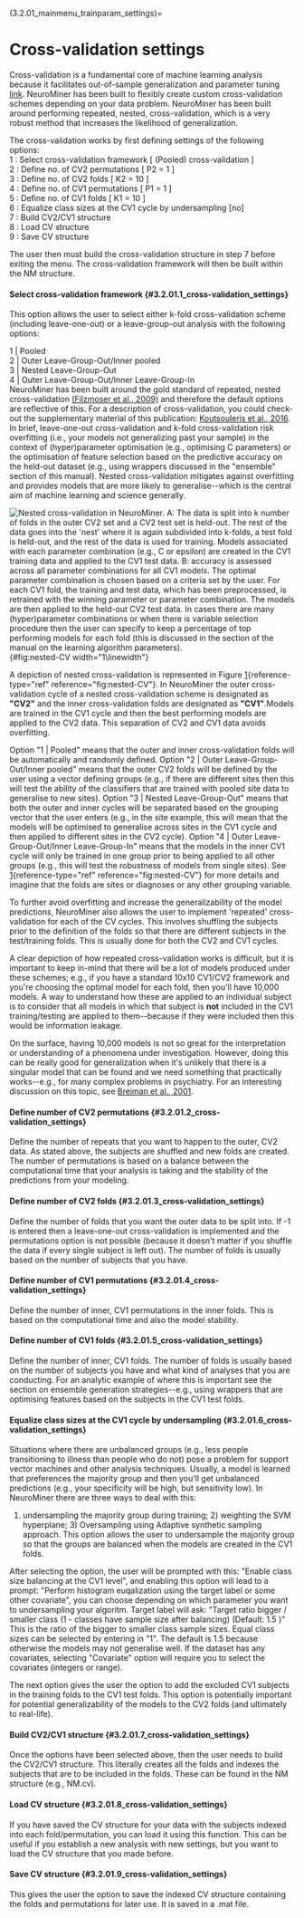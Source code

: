 (3.2.01_mainmenu_trainparam_settings)=
# Cross-validation settings

Cross-validation is a fundamental core of machine learning analysis
because it facilitates out-of-sample generalization and parameter tuning
[link](https://en.wikipedia.org/wiki/Cross-validation_(statistics)).
NeuroMiner has been built to flexibly create custom cross-validation
schemes depending on your data problem. NeuroMiner has been built around
performing repeated, nested, cross-validation, which is a very robust
method that increases the likelihood of generalization.

The cross-validation works by first defining settings of the following
options:\
1 : Select cross-validation framework \[ (Pooled) cross-validation \]\
2 : Define no. of CV2 permutations \[ P2 = 1 \]\
3 : Define no. of CV2 folds \[ K2 = 10 \]\
4 : Define no. of CV1 permutations \[ P1 = 1 \]\
5 : Define no. of CV1 folds \[ K1 = 10 \]\
6 : Equalize class sizes at the CV1 cycle by undersampling \[no\]\
7 : Build CV2/CV1 structure\
8 : Load CV structure\
9 : Save CV structure

The user then must build the cross-validation structure in step 7 before
exiting the menu. The cross-validation framework will then be built
within the NM structure.

#### Select cross-validation framework {#3.2.01.1_cross-validation_settings}

This option allows the user to select either k-fold cross-validation
scheme (including leave-one-out) or a leave-group-out analysis with the
following options:

1 \| Pooled\
2 \| Outer Leave-Group-Out/Inner pooled\
3 \| Nested Leave-Group-Out\
4 \| Outer Leave-Group-Out/Inner Leave-Group-In\
NeuroMiner has been built around the gold standard of repeated, nested
cross-validation [(Filzmoser et al.,
2009)](https://en.wikipedia.org/wiki/Cross-validation_(statistics)) and
therefore the default options are reflective of this. For a description
of cross-validation, you could check-out the supplementary material of
this publication: [Koutsouleris et al.,
2016](http://thelancet.com/journals/lanpsy/article/PIIS2215-0366(16)30171-7/fulltext).
In brief, leave-one-out cross-validation and k-fold cross-validation
risk overfitting (i.e., your models not generalizing past your sample)
in the context of (hyper)parameter optimisation (e.g., optimising C
parameters) or the optimisation of feature selection based on the
predictive accuracy on the held-out dataset (e.g., using wrappers
discussed in the \"ensemble\" section of this manual). Nested
cross-validation mitigates against overfitting and provides models that
are more likely to generalise--which is the central aim of machine
learning and science generally.

![Nested cross-validation in NeuroMiner. **A:** The data is split into k
number of folds in the outer CV2 set and a CV2 test set is held-out. The
rest of the data goes into the 'nest' where it is again subdivided into
k-folds, a test fold is held-out, and the rest of the data is used for
training. Models associated with each parameter combination (e.g., C or
epsilon) are created in the CV1 training data and applied to the CV1
test data. **B:** accuracy is assessed across all parameter combinations
for all CV1 models. The optimal parameter combination is chosen based on
a criteria set by the user. For each CV1 fold, the training and test
data, which has been preprocessed, is retrained with the winning
parameter or parameter combination. The models are then applied to the
held-out CV2 test data. In cases there are many (hyper)parameter
combinations or when there is variable selection procedure then the user
can specify to keep a percentage of top performing models for each fold
(this is discussed in the section of the manual on the learning
algorithm parameters).](Images/nested-CVpng){#fig:nested-CV
width="1\\linewidth"}

A depiction of nested cross-validation is represented in Figure
[1](#fig:nested-CV){reference-type="ref" reference="fig:nested-CV"}. In
NeuroMiner the outer cross-validation cycle of a nested cross-validation
scheme is designated as **\"CV2\"** and the inner cross-validation folds
are designated as **\"CV1\"**.Models are trained in the CV1 cycle and
then the best performing models are applied to the CV2 data. This
separation of CV2 and CV1 data avoids overfitting.

Option \"1 \| Pooled\" means that the outer and inner cross-validation
folds will be automatically and randomly defined. Option \"2 \| Outer
Leave-Group-Out/Inner pooled\" means that the outer CV2 folds will be
defined by the user using a vector defining groups (e.g., if there are
different sites then this will test the ability of the classifiers that
are trained with pooled site data to generalise to new sites). Option
\"3 \| Nested Leave-Group-Out\" means that both the outer and inner
cycles will be separated based on the grouping vector that the user
enters (e.g., in the site example, this will mean that the models will
be optimised to generalise across sites in the CV1 cycle and then
applied to different sites in the CV2 cycle). Option \"4 \| Outer
Leave-Group-Out/Inner Leave-Group-In\" means that the models in the
inner CV1 cycle will only be trained in one group prior to being applied
to all other groups (e.g., this will test the robustness of models from
single sites). See [1](#fig:nested-CV){reference-type="ref"
reference="fig:nested-CV"} for more details and imagine that the folds
are sites or diagnoses or any other grouping variable.

To further avoid overfitting and increase the generalizability of the
model predictions, NeuroMiner also allows the user to implement
'repeated' cross-validation for each of the CV cycles. This involves
shuffling the subjects prior to the definition of the folds so that
there are different subjects in the test/training folds. This is usually
done for both the CV2 and CV1 cycles.

A clear depiction of how repeated cross-validation works is difficult,
but it is important to keep in-mind that there will be a lot of models
produced under these schemes; e.g., if you have a standard 10x10 CV1/CV2
framework and you're choosing the optimal model for each fold, then
you'll have 10,000 models. A way to understand how these are applied to
an individual subject is to consider that all models in which that
subject is **not** included in the CV1 training/testing are applied to
them--because if they were included then this would be information
leakage.

On the surface, having 10,000 models is not so great for the
interpretation or understanding of a phenomena under investigation.
However, doing this can be really good for generalization when it's
unlikely that there is a singular model that can be found and we need
something that practically works--e.g., for many complex problems in
psychiatry. For an interesting discussion on this topic, see [Breiman et
al.,
2001](http://www.stat.uchicago.edu/~lekheng/courses/191f09/breiman.pdf).

#### Define number of CV2 permutations {#3.2.01.2_cross-validation_settings}

Define the number of repeats that you want to happen to the outer, CV2
data. As stated above, the subjects are shuffled and new folds are
created. The number of permutations is based on a balance between the
computational time that your analysis is taking and the stability of the
predictions from your modeling.

#### Define number of CV2 folds {#3.2.01.3_cross-validation_settings}

Define the number of folds that you want the outer data to be split
into. If -1 is entered then a leave-one-out cross-validation is
implemented and the permutations option is not possible (because it
doesn't matter if you shuffle the data if every single subject is left
out). The number of folds is usually based on the number of subjects
that you have.

#### Define number of CV1 permutations {#3.2.01.4_cross-validation_settings}

Define the number of inner, CV1 permutations in the inner folds. This is
based on the computational time and also the model stability.

#### Define number of CV1 folds {#3.2.01.5_cross-validation_settings}

Define the number of inner, CV1 folds. The number of folds is usually
based on the number of subjects you have and what kind of analyses that
you are conducting. For an analytic example of where this is important
see the section on ensemble generation strategies--e.g., using wrappers
that are optimising features based on the subjects in the CV1 test
folds.

#### Equalize class sizes at the CV1 cycle by undersampling {#3.2.01.6_cross-validation_settings}

Situations where there are unbalanced groups (e.g., less people
transitioning to illness than people who do not) pose a problem for
support vector machines and other analysis techniques. Usually, a model
is learned that preferences the majority group and then you'll get
unbalanced predictions (e.g., your specificity will be high, but
sensitivity low). In NeuroMiner there are three ways to deal with this:
1) undersampling the majority group during training; 2) weighting the
SVM hyperplane; 3) Oversampling using Adaptive synthetic sampling
approach. This option allows the user to undersample the majority group
so that the groups are balanced when the models are created in the CV1
folds.

After selecting the option, the user will be prompted with this:
\"Enable class size balancing at the CV1 level\", and enabling this
option will lead to a prompt: \"Perform histogram euqalization using the
target label or some other covariate\", you can choose depending on
which parameter you want to undersampling your algoritm. Target label
will ask: \"Target ratio bigger / smaller class (1 - classes have sample
size after balancing) (Default: 1.5 )\" This is the ratio of the bigger
to smaller class sample sizes. Equal class sizes can be selected by
entering in \"1\". The default is 1.5 because otherwise the models may
not generalise well. If the dataset has any covariates, selecting
\"Covariate\" option will require you to select the covariates (integers
or range).

The next option gives the user the option to add the excluded CV1
subjects in the training folds to the CV1 test folds. This option is
potentially important for potential generalizability of the models to
the CV2 folds (and ultimately to real-life).

#### Build CV2/CV1 structure {#3.2.01.7_cross-validation_settings}

Once the options have been selected above, then the user needs to build
the CV2/CV1 structure. This literally creates all the folds and indexes
the subjects that are to be included in the folds. These can be found in
the NM structure (e.g., NM.cv).

#### Load CV structure {#3.2.01.8_cross-validation_settings}

If you have saved the CV structure for your data with the subjects
indexed into each fold/permutation, you can load it using this function.
This can be useful if you establish a new analysis with new settings,
but you want to load the CV structure that you made before.

#### Save CV structure {#3.2.01.9_cross-validation_settings}

This gives the user the option to save the indexed CV structure
containing the folds and permutations for later use. It is saved in a
.mat file.
